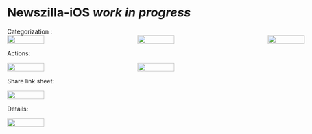 # Newszilla-iOS <i>work in progress</i>

<main style="display: block; width: 100vw">
  Categorization :<br />
  <div style="display: flex; flex-direction: row; gap: 1rem">
    <img src="https://github.com/Artemis-CtrlAltDel/Newszilla-iOS/assets/75863595/f555e654-9875-459d-a87b-c6a4c64c72a6" style="width: 30%" />
    <img src="https://github.com/Artemis-CtrlAltDel/Newszilla-iOS/assets/75863595/ae560a2f-7016-44d4-9500-1a0b9fa29809" style="width: 30%" />
    <img src="https://github.com/Artemis-CtrlAltDel/Newszilla-iOS/assets/75863595/c83ae210-442d-4c26-9e2b-6c50fe75d11d" style="width: 30%" />
  </div>

  Actions:<br />
  <div style="display: flex; flex-direction: row; gap: 1rem">
    <img src="https://github.com/Artemis-CtrlAltDel/Newszilla-iOS/assets/75863595/a9a0ba0a-ecdd-43ce-9775-519ba8ca189f" style="width: 30%" />
    <img src="https://github.com/Artemis-CtrlAltDel/Newszilla-iOS/assets/75863595/fcfc2270-962f-48de-bd11-b8bdcf1dfa85" style="width: 30%" />
  </div>

  Share link sheet:<br />
  <div style="display: flex; flex-direction: row; gap: 1rem">
    <img src="https://github.com/Artemis-CtrlAltDel/Newszilla-iOS/assets/75863595/56df1e6a-0555-428c-a3a6-370699e834af" style="width: 30%" />
  </div>

  Details:<br />
  <div style="display: flex; flex-direction: row; gap: 1rem">
    <img src="https://github.com/Artemis-CtrlAltDel/Newszilla-iOS/assets/75863595/ff4b1b7f-d78a-4a61-aa3c-6baadfa20d78" style="width: 30%" />
  </div>
</main>
